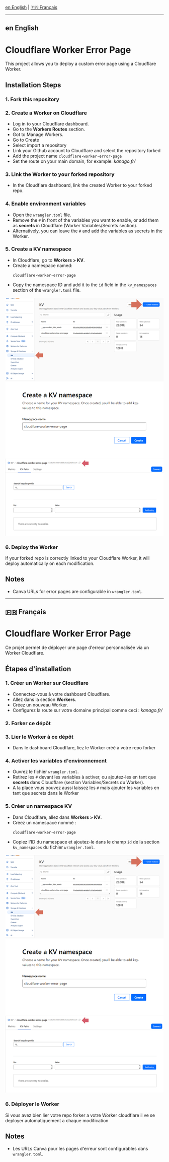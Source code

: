 <!-- Choisissez votre langue / Choose votre language: -->
[en English](#english) | [🇫🇷 Français](#français)

---

## <a name="english"></a>en English

# Cloudflare Worker Error Page

This project allows you to deploy a custom error page using a Cloudflare Worker.

## Installation Steps

### 1. Fork this repository

### 2. Create a Worker on Cloudflare

- Log in to your Cloudflare dashboard.
- Go to the **Workers Routes** section.
- Got to Manage Workers.
- Go to Create
- Select import a repository
- Link your Github account to Cloudflare and select the repository forked
- Add the project name ``` cloudflare-worker-error-page ```
- Set the route on your main domain, for example: *kanago.fr/*

### 3. Link the Worker to your forked repository

- In the Cloudflare dashboard, link the created Worker to your forked repo.

### 4. Enable environment variables

- Open the `wrangler.toml` file.
- Remove the `#` in front of the variables you want to enable, or add them as **secrets** in Cloudflare (Worker Variables/Secrets section).
- Alternatively, you can leave the `#` and add the variables as secrets in the Worker.

### 5. Create a KV namespace

- In Cloudflare, go to **Workers > KV**.
- Create a namespace named:
  ```
  cloudflare-worker-error-page
  ```
- Copy the namespace ID and add it to the `id` field in the `kv_namespaces` section of the `wrangler.toml` file.

![Create KV](images/create_kv.png)
![Add names](images/create_kv_add_name.png)
![Copy id](images/create_kv_copy_id.png)

### 6. Deploy the Worker

If your forked repo is correctly linked to your Cloudflare Worker, it will deploy automatically on each modification.

## Notes

- Canva URLs for error pages are configurable in `wrangler.toml`.

---

## <a name="français"></a>🇫🇷 Français

# Cloudflare Worker Error Page

Ce projet permet de déployer une page d'erreur personnalisée via un Worker Cloudflare.

## Étapes d'installation

### 1. Créer un Worker sur Cloudflare

- Connectez-vous à votre dashboard Cloudflare.
- Allez dans la section **Workers**.
- Créez un nouveau Worker.
- Configurez la route sur votre domaine principal comme ceci : *kanago.fr/*

### 2. Forker ce dépôt


### 3. Lier le Worker à ce dépôt

- Dans le dashboard Cloudflare, liez le Worker créé à votre repo forker

### 4. Activer les variables d'environnement

- Ouvrez le fichier `wrangler.toml`.
- Retirez les `#` devant les variables à activer, ou ajoutez-les en tant que **secrets** dans Cloudflare (section Variables/Secrets du Worker).
- A la place vous pouvez aussi laissez les `#` mais ajouter les variables en tant que secrets dans le Worker

### 5. Créer un namespace KV

- Dans Cloudflare, allez dans **Workers > KV**.
- Créez un namespace nommé :  
  ```
  cloudflare-worker-error-page
  ```
- Copiez l'ID du namespace et ajoutez-le dans le champ `id` de la section `kv_namespaces` du fichier `wrangler.toml`.

![Creation du KV](images/create_kv.png)
![lui donner un nom](images/create_kv_add_name.png)
![Copier son ID](images/create_kv_copy_id.png)

### 6. Déployer le Worker

Si vous avez bien lier votre repo forker a votre Worker cloudflare il ve se deployer automatiquement a chaque modification

## Notes

- Les URLs Canva pour les pages d'erreur sont configurables dans `wrangler.toml`.
